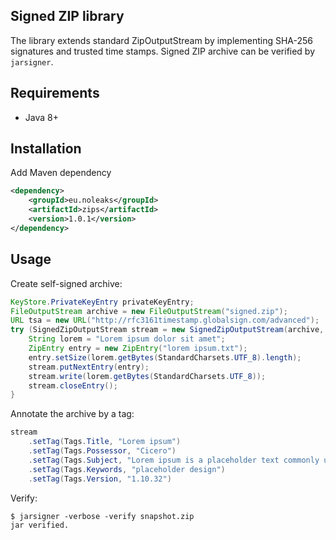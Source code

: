 ## Signed ZIP library
The library extends standard ZipOutputStream by implementing SHA-256 signatures and trusted time stamps.
Signed ZIP archive can be verified by `jarsigner`.

## Requirements
- Java 8+

## Installation
Add Maven dependency
```xml
<dependency>
    <groupId>eu.noleaks</groupId>
    <artifactId>zips</artifactId>
    <version>1.0.1</version>
</dependency>
```

## Usage
Create self-signed archive:
```java
KeyStore.PrivateKeyEntry privateKeyEntry;
FileOutputStream archive = new FileOutputStream("signed.zip");
URL tsa = new URL("http://rfc3161timestamp.globalsign.com/advanced");
try (SignedZipOutputStream stream = new SignedZipOutputStream(archive, privateKeyEntry, tsa)) {
    String lorem = "Lorem ipsum dolor sit amet";
    ZipEntry entry = new ZipEntry("lorem ipsum.txt");
    entry.setSize(lorem.getBytes(StandardCharsets.UTF_8).length);
    stream.putNextEntry(entry);
    stream.write(lorem.getBytes(StandardCharsets.UTF_8));
    stream.closeEntry();
}
```
Annotate the archive by a tag:
```java
stream
    .setTag(Tags.Title, "Lorem ipsum")
    .setTag(Tags.Possessor, "Cicero")
    .setTag(Tags.Subject, "Lorem ipsum is a placeholder text commonly used to demonstrate the visual form of a document")
    .setTag(Tags.Keywords, "placeholder design")
    .setTag(Tags.Version, "1.10.32")
```
Verify:
```shell
$ jarsigner -verbose -verify snapshot.zip
jar verified.
```
